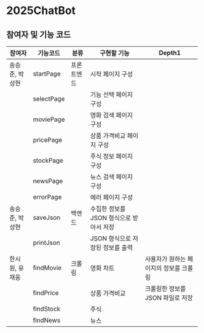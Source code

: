 # 2025ChatBot

## 참여자 및 기능 코드

| 참여자                | 기능코드     | 분류       | 구현할 기능                               | Depth1                          |
|----------------------|------------|----------|--------------------------------|--------------------------------|
| 송승준, 박성현      | startPage  | 프론트엔드 | 시작 페이지 구성                     |                                |
|                      | selectPage |          | 기능 선택 페이지 구성                 |                                |
|                      | moviePage  |          | 영화 검색 페이지 구성                 |                                |
|                      | pricePage  |          | 상품 가격비교 페이지 구성             |                                |
|                      | stockPage  |          | 주식 정보 페이지 구성                 |                                |
|                      | newsPage   |          | 뉴스 검색 페이지 구성                 |                                |
|                      | errorPage  |          | 에러 페이지 구성                     |                                |
| 송승준, 박성현      | saveJson   | 백엔드    | 수집한 정보를 JSON 형식으로 받아서 저장 |                                |
|                      | printJson  |          | JSON 형식으로 저장된 정보를 출력       |                                |
| 한시원, 유재웅      | findMovie  | 크롤링    | 영화 차트                             | 사용자가 원하는 페이지의 정보를 크롤링 |
|                      | findPrice  |          | 상품 가격비교                         | 크롤링한 정보를 JSON 파일로 저장 |
|                      | findStock  |          | 주식                                 |                                |
|                      | findNews   |          | 뉴스                                 |                                |

